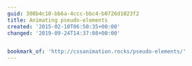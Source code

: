 ```yaml
---
guid: 300b4c10-bb6a-4ccc-bbc4-b0726d1023f2
title: Animating pseudo-elements
created: '2015-02-10T06:50:35+00:00'
changed: '2019-09-24T14:37:08+00:00'


bookmark_of: 'http://cssanimation.rocks/pseudo-elements/'
---
```





